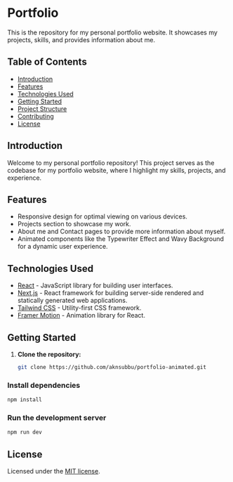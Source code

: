# Portfolio

This is the repository for my personal portfolio website. It showcases my projects, skills, and provides information about me.

## Table of Contents

- [Introduction](#introduction)
- [Features](#features)
- [Technologies Used](#technologies-used)
- [Getting Started](#getting-started)
- [Project Structure](#project-structure)
- [Contributing](#contributing)
- [License](#license)

## Introduction

Welcome to my personal portfolio repository! This project serves as the codebase for my portfolio website, where I highlight my skills, projects, and experience.

## Features

- Responsive design for optimal viewing on various devices.
- Projects section to showcase my work.
- About me and Contact pages to provide more information about myself.
- Animated components like the Typewriter Effect and Wavy Background for a dynamic user experience.

## Technologies Used

- [React](https://reactjs.org/) - JavaScript library for building user interfaces.
- [Next.js](https://nextjs.org/) - React framework for building server-side rendered and statically generated web applications.
- [Tailwind CSS](https://tailwindcss.com/) - Utility-first CSS framework.
- [Framer Motion](https://www.framer.com/motion/) - Animation library for React.

## Getting Started

1. **Clone the repository:**

   ```bash
   git clone https://github.com/aknsubbu/portfolio-animated.git

### Install dependencies

```bash
npm install
```

### Run the development server

```bash
npm run dev
```

## License

Licensed under the [MIT license](https://github.com/nextui-org/next-app-template/blob/main/LICENSE).